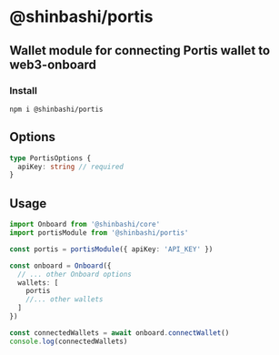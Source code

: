 # @shinbashi/portis

## Wallet module for connecting Portis wallet to web3-onboard

### Install

`npm i @shinbashi/portis`

## Options

```typescript
type PortisOptions {
  apiKey: string // required
}
```

## Usage

```typescript
import Onboard from '@shinbashi/core'
import portisModule from '@shinbashi/portis'

const portis = portisModule({ apiKey: 'API_KEY' })

const onboard = Onboard({
  // ... other Onboard options
  wallets: [
    portis
    //... other wallets
  ]
})

const connectedWallets = await onboard.connectWallet()
console.log(connectedWallets)
```
